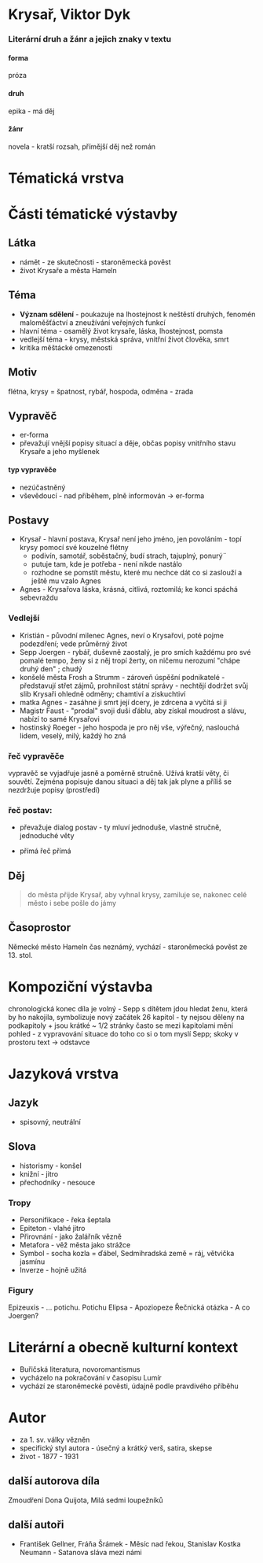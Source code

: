 # Krysař, Viktor Dyk

### Literární druh a žánr a jejich znaky v textu
#### forma
próza
#### druh
epika - má děj
#### žánr
novela - kratší rozsah, přímější děj než román

# Tématická vrstva
# Části tématické výstavby
## Látka
* námět - ze skutečnosti - staroněmecká pověst
* život Krysaře a města Hameln

## Téma
* **Význam sdělení** - poukazuje na lhostejnost k neštěstí druhých, fenomén maloměšťáctví a zneužívání veřejných funkcí
* hlavní téma - osamělý život krysaře, láska, lhostejnost, pomsta
* vedlejší téma - krysy, městská správa, vnitřní život člověka, smrt
* kritika měštácké omezenosti

## Motiv
flétna, krysy = špatnost, rybář, hospoda, odměna - zrada

## Vypravěč
* er-forma
* převažují vnější popisy situací a děje, občas popisy vnitřního stavu Krysaře a jeho myšlenek 

#### typ vypravěče
* nezúčastněný
* vševědoucí - nad příběhem, plně informován -> er-forma

## Postavy
* Krysař - hlavní postava, Krysař není jeho jméno, jen povoláním - topí krysy pomocí své kouzelné flétny
	* podivín, samotář, soběstačný, budí strach, tajuplný, ponurý¨
	* putuje tam, kde je potřeba - není nikde nastálo
	* rozhodne se pomstít městu, které mu nechce dát co si zaslouží a ještě mu vzalo Agnes
* Agnes - Krysařova láska, krásná, citlivá, roztomilá; ke konci spáchá sebevraždu

### Vedlejší
* Kristián - původní milenec Agnes, neví o Krysařovi, poté pojme podezdření; vede průměrný život
* Sepp Joergen - rybář, duševně zaostalý, je pro smích každému pro své pomalé tempo, ženy si z něj tropí žerty, on ničemu nerozumí "chápe druhý den" ; chudý
* konšelé města Frosh a Strumm - zároveň úspěšní podnikatelé - představují střet zájmů, prohnilost státní správy - nechtějí dodržet svůj slib Krysaři ohledně odměny; chamtiví a ziskuchtiví
* matka Agnes - zasáhne ji smrt její dcery, je zdrcena a vyčítá si ji
* Magistr Faust - "prodal" svoji duši ďáblu, aby získal moudrost a slávu, nabízí to samé Krysařovi 
* hostinský Roeger - jeho hospoda je pro něj vše, výřečný, naslouchá lidem, veselý, milý, každý ho zná


### řeč vypravěče
vypravěč se vyjadřuje jasně a poměrně stručně. Užívá kratší věty, či souvětí.
Zejména popisuje danou situaci a děj tak jak plyne a příliš se nezdržuje popisy (prostředí)

### řeč postav:
* převažuje dialog postav - ty mluví jednoduše, vlastně stručně, jednoduché věty

* přímá řeč přímá

## Děj
> do města přijde Krysař, aby vyhnal krysy, zamiluje se, nakonec celé město i sebe pošle do jámy

## Časoprostor
Německé město Hameln
čas neznámý, vychází - staroněmecká pověst ze 13. stol.

# Kompoziční výstavba
chronologická
konec díla je volný - Sepp s dítětem jdou hledat ženu, která by ho nakojila, symbolizuje nový začátek
26 kapitol - ty nejsou děleny na podkapitoly + jsou krátké ~ 1/2 stránky
často se mezi kapitolami mění pohled - z vypravování situace do toho co si o tom myslí Sepp; skoky v prostoru
text -> odstavce

# Jazyková vrstva
## Jazyk
* spisovný, neutrální

## Slova
* historismy - konšel
* knižní - jitro
* přechodníky - nesouce


### Tropy
* Personifikace - řeka šeptala
* Epiteton - vlahé jitro
* Přirovnání - jako žalářník vězně
* Metafora - věž města jako strážce
* Symbol - socha kozla = ďábel, Sedmihradská země = ráj, větvička jasmínu
* Inverze - hojně užitá

### Figury
Epizeuxis - ... potichu. Potichu
Elipsa - 
Apoziopeze
Řečnická otázka - A co Joergen?

# Literární a obecně kulturní kontext
* Buřičská literatura, novoromantismus
* vycházelo na pokračování v časopisu Lumír
* vychází ze staroněmecké pověsti, údajně podle pravdivého příběhu

# Autor
* za 1. sv. války vězněn
* specifický styl autora - úsečný a krátký verš, satira, skepse
* život - 1877 - 1931

## další autorova díla
Zmoudření Dona Quijota, Milá sedmi loupežníků

## další autoři
* František Gellner, Fráňa Šrámek - Měsíc nad řekou, Stanislav Kostka Neumann - Satanova sláva mezi námi

